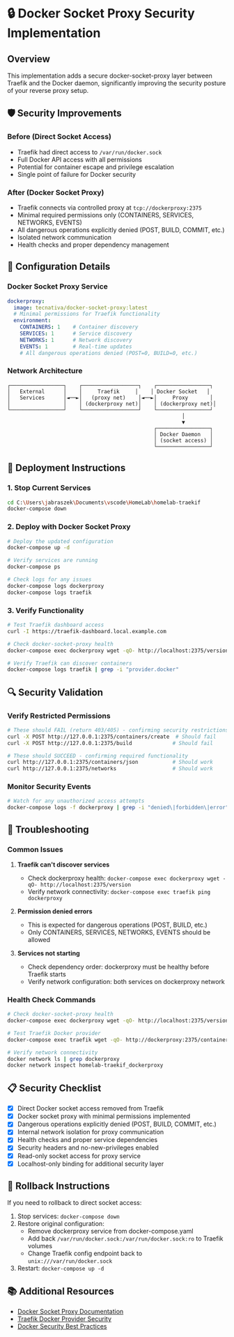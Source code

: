 # 🔒 Docker Socket Proxy Security Implementation

## Overview

This implementation adds a secure docker-socket-proxy layer between Traefik and the Docker daemon, significantly improving the security posture of your reverse proxy setup.

## 🛡️ Security Improvements

### Before (Direct Socket Access)
- Traefik had direct access to `/var/run/docker.sock`
- Full Docker API access with all permissions
- Potential for container escape and privilege escalation
- Single point of failure for Docker security

### After (Docker Socket Proxy)
- Traefik connects via controlled proxy at `tcp://dockerproxy:2375`
- Minimal required permissions only (CONTAINERS, SERVICES, NETWORKS, EVENTS)
- All dangerous operations explicitly denied (POST, BUILD, COMMIT, etc.)
- Isolated network communication
- Health checks and proper dependency management

## 🔧 Configuration Details

### Docker Socket Proxy Service
```yaml
dockerproxy:
  image: tecnativa/docker-socket-proxy:latest
  # Minimal permissions for Traefik functionality
  environment:
    CONTAINERS: 1    # Container discovery
    SERVICES: 1      # Service discovery
    NETWORKS: 1      # Network discovery
    EVENTS: 1        # Real-time updates
    # All dangerous operations denied (POST=0, BUILD=0, etc.)
```

### Network Architecture
```
┌─────────────────┐    ┌──────────────────┐    ┌─────────────────┐
│   External      │    │     Traefik     │    │ Docker Socket   │
│   Services      │◄──►│   (proxy net)    │◄──►│     Proxy       │
│                 │    │ (dockerproxy net)│    │ (dockerproxy net)│
└─────────────────┘    └──────────────────┘    └─────────────────┘
                                                        │
                                                        ▼
                                               ┌─────────────────┐
                                               │ Docker Daemon   │
                                               │ (socket access) │
                                               └─────────────────┘
```

## 🚀 Deployment Instructions

### 1. Stop Current Services
```bash
cd C:\Users\jabraszek\Documents\vscode\HomeLab\homelab-traekif
docker-compose down
```

### 2. Deploy with Docker Socket Proxy
```bash
# Deploy the updated configuration
docker-compose up -d

# Verify services are running
docker-compose ps

# Check logs for any issues
docker-compose logs dockerproxy
docker-compose logs traefik
```

### 3. Verify Functionality
```bash
# Test Traefik dashboard access
curl -I https://traefik-dashboard.local.example.com

# Check docker-socket-proxy health
docker-compose exec dockerproxy wget -qO- http://localhost:2375/version

# Verify Traefik can discover containers
docker-compose logs traefik | grep -i "provider.docker"
```

## 🔍 Security Validation

### Verify Restricted Permissions
```bash
# These should FAIL (return 403/405) - confirming security restrictions
curl -X POST http://127.0.0.1:2375/containers/create  # Should fail
curl -X POST http://127.0.0.1:2375/build             # Should fail

# These should SUCCEED - confirming required functionality
curl http://127.0.0.1:2375/containers/json           # Should work
curl http://127.0.0.1:2375/networks                  # Should work
```

### Monitor Security Events
```bash
# Watch for any unauthorized access attempts
docker-compose logs -f dockerproxy | grep -i "denied\|forbidden\|error"
```

## 🔧 Troubleshooting

### Common Issues

1. **Traefik can't discover services**
   - Check dockerproxy health: `docker-compose exec dockerproxy wget -qO- http://localhost:2375/version`
   - Verify network connectivity: `docker-compose exec traefik ping dockerproxy`

2. **Permission denied errors**
   - This is expected for dangerous operations (POST, BUILD, etc.)
   - Only CONTAINERS, SERVICES, NETWORKS, EVENTS should be allowed

3. **Services not starting**
   - Check dependency order: dockerproxy must be healthy before Traefik starts
   - Verify network configuration: both services on dockerproxy network

### Health Check Commands
```bash
# Check docker-socket-proxy health
docker-compose exec dockerproxy wget -qO- http://localhost:2375/version

# Test Traefik Docker provider
docker-compose exec traefik wget -qO- http://dockerproxy:2375/containers/json

# Verify network connectivity
docker network ls | grep dockerproxy
docker network inspect homelab-traekif_dockerproxy
```

## 📋 Security Checklist

- [x] Direct Docker socket access removed from Traefik
- [x] Docker socket proxy with minimal permissions implemented
- [x] Dangerous operations explicitly denied (POST, BUILD, COMMIT, etc.)
- [x] Internal network isolation for proxy communication
- [x] Health checks and proper service dependencies
- [x] Security headers and no-new-privileges enabled
- [x] Read-only socket access for proxy service
- [x] Localhost-only binding for additional security layer

## 🔄 Rollback Instructions

If you need to rollback to direct socket access:

1. Stop services: `docker-compose down`
2. Restore original configuration:
   - Remove dockerproxy service from docker-compose.yaml
   - Add back `/var/run/docker.sock:/var/run/docker.sock:ro` to Traefik volumes
   - Change Traefik config endpoint back to `unix:///var/run/docker.sock`
3. Restart: `docker-compose up -d`

## 📚 Additional Resources

- [Docker Socket Proxy Documentation](https://github.com/Tecnativa/docker-socket-proxy)
- [Traefik Docker Provider Security](https://doc.traefik.io/traefik/providers/docker/#security-considerations)
- [Docker Security Best Practices](https://docs.docker.com/engine/security/)